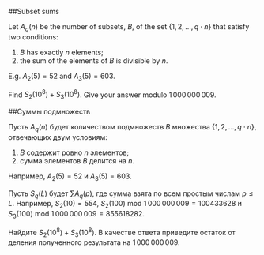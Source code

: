 ##Subset sums


Let $A_q(n)$ be the number of subsets, $B$, of the set $\{1, 2, ..., q \cdot n\}$ that satisfy two conditions:
1) $B$ has exactly $n$ elements;
2) the sum of the elements of $B$ is divisible by $n$.


E.g. $A_2(5)=52$ and $A_3(5)=603$.


Find $S_2(10^8)+S_3(10^8)$. Give your answer modulo $1\,000\,000\,009$.

##Суммы подмножеств


Пусть $A_q(n)$ будет количеством подмножеств $B$ множества $\{1, 2, ..., q \cdot n\}$, отвечающих двум условиям:
1) $B$ содержит ровно $n$ элементов;
2) сумма элементов $B$ делится на $n$.


Например, $A_2(5)=52$ и $A_3(5)=603$.

Пусть $S_q(L)$ будет $\sum A_q(p)$, где сумма взята по всем простым числам $p \le L$.
Например, $S_2(10)=554$, $S_2(100)$ mod $1\,000\,000\,009=100433628$ и $S_3(100)$ mod $1\,000\,000\,009=855618282$.


Найдите $S_2(10^8)+S_3(10^8)$. В качестве ответа приведите остаток от деления полученного результата на $1\,000\,000\,009$.

